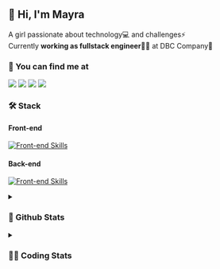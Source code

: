 ## 👋 Hi, I'm Mayra

A girl passionate about technology💻 and challenges⚡  
Currently **working as fullstack engineer**👩‍💻 at DBC Company🚀   

### 💬 You can find me at

<a href="https://mayra.dev" target="_blank" rel="noopener"><img src="https://img.shields.io/badge/-mayra.dev-005FED?style=flat&logo=Google-chrome&logoColor=white"/></a>
<a href="https://linkedin.com/in/mayraamaral" target="_blank" rel="noopener"><img src="https://img.shields.io/badge/-/mayraamaral-0077B5?style=flat&logo=Linkedin&logoColor=white"/></a>
<a href="mailto:mayra@mayra.dev" target="_blank" rel="noopener"><img src="https://img.shields.io/badge/-mayra@mayra.dev-D14836?style=flat&logo=Gmail&logoColor=white"/></a>
<a href="" target="_blank" rel="noopener"><img src="https://img.shields.io/badge/-mayraamaral-7289DA?style=flat&logo=Discord&logoColor=white"/></a>

### 🛠️ Stack
#### Front-end

[![Front-end Skills](https://skillicons.dev/icons?i=react,next,redux,styledcomponents,html,css,sass,js,ts,figma)](https://skillicons.dev)
#### Back-end

[![Front-end Skills](https://skillicons.dev/icons?i=java,spring,postgres,git,linux,bash,nodejs,docker,jenkins)](https://skillicons.dev)


<details>
    <summary><h3>📌 Github Stats</h3></summary>
    <div align="center">
        <table>
      <td><img height="160em" src="https://github-readme-stats.vercel.app/api?username=mayraamaral&show_icons=true&theme=algolia&hide_border=true&hide=stars&count_private=true" alt="Readme stats"></td>
      <td><img height="160em" src="https://github-readme-stats.vercel.app/api/top-langs/?username=mayraamaral&&layout=compact&&theme=algolia&hide_border=true&langs_count=6" alt="Language stats"></td>
       </table>
  </div> 
    

  <p align="center">
    <img src="https://github-readme-streak-stats.herokuapp.com?user=mayraamaral&theme=dark&hide_border=true&date_format=j%20M%5B%20Y%5D&locale=pt-br&background=050F2C&ring=0195DD&fire=23AA7D&currStreakLabel=23AA7D" alt="Streak stats">
  </p> 
</details>

<details>
  <summary><h3>👩‍💻 Coding Stats</h3></summary>
  
  <!--START_SECTION:waka-->
![Code Time](http://img.shields.io/badge/Code%20Time-168%20hrs%2052%20mins-blue)

**🐱 My GitHub Data** 

> 📦 578.4 kB Used in GitHub's Storage 
 > 
> 🏆 322 Contributions in the Year 2023
 > 
> 🚫 Not Opted to Hire
 > 
> 📜 51 Public Repositories 
 > 
> 🔑 24 Private Repositories 
 > 
**I'm an Early 🐤** 

```text
🌞 Morning                310 commits         ███░░░░░░░░░░░░░░░░░░░░░░   13.82 % 
🌆 Daytime                1073 commits        ████████████░░░░░░░░░░░░░   47.84 % 
🌃 Evening                741 commits         ████████░░░░░░░░░░░░░░░░░   33.04 % 
🌙 Night                  119 commits         █░░░░░░░░░░░░░░░░░░░░░░░░   05.31 % 
```
📅 **I'm Most Productive on Monday** 

```text
Monday                   468 commits         █████░░░░░░░░░░░░░░░░░░░░   20.86 % 
Tuesday                  363 commits         ████░░░░░░░░░░░░░░░░░░░░░   16.18 % 
Wednesday                291 commits         ███░░░░░░░░░░░░░░░░░░░░░░   12.97 % 
Thursday                 397 commits         ████░░░░░░░░░░░░░░░░░░░░░   17.70 % 
Friday                   346 commits         ████░░░░░░░░░░░░░░░░░░░░░   15.43 % 
Saturday                 130 commits         █░░░░░░░░░░░░░░░░░░░░░░░░   05.80 % 
Sunday                   248 commits         ███░░░░░░░░░░░░░░░░░░░░░░   11.06 % 
```


📊 **This Week I Spent My Time On** 

```text
🕑︎ Time Zone: America/Sao_Paulo

💬 Programming Languages: 
No Activity Tracked This Week

🔥 Editors: 
No Activity Tracked This Week

💻 Operating System: 
No Activity Tracked This Week
```

**I Mostly Code in JavaScript** 

```text
JavaScript               99 repos            ███████░░░░░░░░░░░░░░░░░░   26.83 % 
Java                     62 repos            ████░░░░░░░░░░░░░░░░░░░░░   16.80 % 
PLSQL                    1 repo              ░░░░░░░░░░░░░░░░░░░░░░░░░   00.27 % 
C#                       1 repo              ░░░░░░░░░░░░░░░░░░░░░░░░░   00.27 % 
PHP                      1 repo              ░░░░░░░░░░░░░░░░░░░░░░░░░   00.27 % 
```




 Last Updated on 26/10/2023 18:45:24 UTC
<!--END_SECTION:waka-->

</details>
